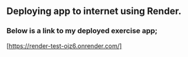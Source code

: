 ## Deploying app to internet using Render.

### Below is a link to my deployed exercise app;
[https://render-test-ojz6.onrender.com/]
